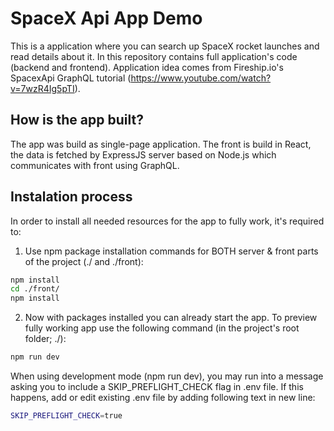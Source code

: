 # SpaceX Api App Demo

This is a application where you can search up SpaceX rocket launches and read details about it. In this repository contains full application's code (backend and frontend).
Application idea comes from Fireship.io's SpacexApi GraphQL tutorial (https://www.youtube.com/watch?v=7wzR4Ig5pTI).

## How is the app built?

The app was build as single-page application. The front is build in React, the data is fetched by ExpressJS server based on Node.js which communicates with front using GraphQL.

## Instalation process

In order to install all needed resources for the app to fully work, it's required to:
1. Use npm package installation commands for BOTH server & front parts of the project (./ and ./front):
```bash
npm install
cd ./front/
npm install
```
2. Now with packages installed you can already start the app. To preview fully working app use the following command (in the project's root folder; ./): 
```bash
npm run dev
```
When using development mode (npm run dev), you may run into a message asking you to include a SKIP_PREFLIGHT_CHECK flag in .env file. If this happens, add or edit existing .env file by adding following text in new line:
```bash
SKIP_PREFLIGHT_CHECK=true
```
